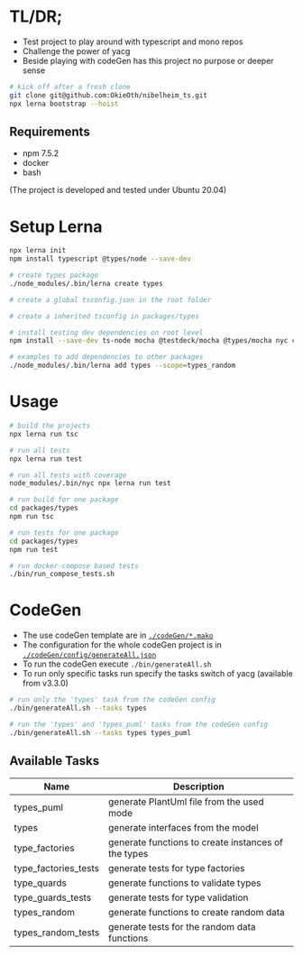 # TL/DR;

* Test project to play around with typescript and mono repos
* Challenge the power of yacg
* Beside playing with codeGen has this project no purpose or deeper sense

```bash
# kick off after a fresh clone
git clone git@github.com:OkieOth/nibelheim_ts.git
npx lerna bootstrap --hoist
```

## Requirements
* npm 7.5.2
* docker
* bash

(The project is developed and tested under Ubuntu 20.04)


# Setup Lerna
```bash
npx lerna init
npm install typescript @types/node --save-dev

# create types package
./node_modules/.bin/lerna create types

# create a global tsconfig.json in the root folder

# create a inherited tsconfig in packages/types

# install testing dev dependencies on root level
npm install --save-dev ts-node mocha @testdeck/mocha @types/mocha nyc chai ts-mockito

# examples to add dependencies to other packages
./node_modules/.bin/lerna add types --scope=types_random
```

# Usage
```bash
# build the projects
npx lerna run tsc

# run all tests
npx lerna run test

# run all tests with coverage
node_modules/.bin/nyc npx lerna run test

# run build for one package
cd packages/types
npm run tsc

# run tests for one package
cd packages/types
npm run test

# run docker-compose based tests
./bin/run_compose_tests.sh
```

# CodeGen
* The use codeGen template are in [`./codeGen/*.mako`](codeGen)
* The configuration for the whole codeGen project is in [`./codeGen/config/generateAll.json`](codeGen/config/generateAll.json)
* To run the codeGen execute `./bin/generateAll.sh`
* To run only specific tasks run specify the tasks switch of yacg (available from v3.3.0)

```bash
# run only the 'types' task from the codeGen config
./bin/generateAll.sh --tasks types

# run the 'types' and 'types_puml' tasks from the codeGen config
./bin/generateAll.sh --tasks types types_puml
```

## Available Tasks

| Name                 | Description                                         |
| -------------------- | --------------------------------------------------- |
| types_puml           | generate PlantUml file from the used mode           |
| types                | generate interfaces from the model                  |
| type_factories       | generate functions to create instances of the types |
| type_factories_tests | generate tests for type factories                   |
| type_quards          | generate functions to validate types                |
| type_guards_tests    | generate tests for type validation                  |
| types_random         | generate functions to create random data            |
| types_random_tests   | generate tests for the random data functions        |
